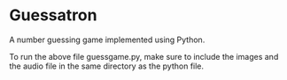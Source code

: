 # Guessatron
A number guessing game implemented using Python.

To run the above file guessgame.py, make sure to include the images and the audio file in the same directory as the python file.
